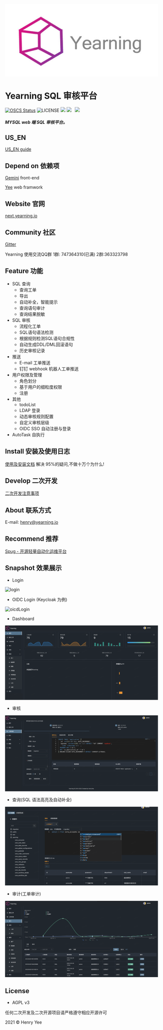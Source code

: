 <p align="center">
        <img  src="img/logo.jpeg">
</p>

# Yearning SQL 审核平台
[![OSCS Status](https://www.oscs1024.com/platform/badge/cookieY/Yearning.svg?size=small)](https://www.murphysec.com/dr/nDuoncnUbuFMdrZsh7)
![LICENSE](https://img.shields.io/badge/license-AGPL%20-blue.svg)
![](https://img.shields.io/github/languages/top/cookieY/Yearning)
![](https://img.shields.io/badge/build-release-brightgreen.svg)  
![](https://img.shields.io/badge/version-v3.x-brightgreen.svg)

##### MYSQL web 端 SQL 审核平台。

## US_EN

[US_EN guide](README_EN.md)

## Depend on 依赖项

[Gemini](https://github.com/cookieY/gemini-next) front-end

[Yee](https://github.com/cookieY/yee) web framwork

## Website 官网

[next.yearning.io](http://next.yearning.io)

## Community 社区

[Gitter](https://gitter.im/talk-to-yearning/community?utm_source=share-link&utm_medium=link&utm_campaign=share-link)

Yearning 使用交流QQ群 1群: 747364310(已满) 2群:363323798
## Feature 功能

-   SQL 查询
    -   查询工单
    -   导出
    -   自动补全，智能提示
    -   查询语句审计
    -   查询结果脱敏
-   SQL 审核
    -   流程化工单
    -   SQL语句语法检测
    -   根据规则检测SQL语句合规性    
    -   自动生成DDL/DML回滚语句
    -   历史审核记录
-   推送
    -   E-mail 工单推送
    -   钉钉 webhook 机器人工单推送
-   用户权限及管理
    - 角色划分
    - 基于用户的细粒度权限
    - 注册
-   其他
    -   todoList
    -   LDAP 登录
    -   动态审核规则配置
    -   自定义审核层级
    -   OIDC SSO 自动注册与登录
-   AutoTask 自执行

## Install 安装及使用日志

[使用及安装文档](https://next.yearning.io) 解决 95%的疑问,不做十万个为什么!

## Develop 二次开发

[二次开发注意事项](https://next.yearning.io/dev/declare.html)

## About 联系方式

E-mail: henry@yearning.io

## Recommend 推荐

[Spug - 开源轻量自动化运维平台](https://github.com/openspug/spug)

## Snapshot 效果展示

-   Login

![login](img/login.png)

- OIDC Login (Keycloak 为例)

![oicdLogin](img/oidclogin.gif)

- Dashboard

![](img/dash.png)

-   审核

![](img/audit.png)

-   查询(SQL 语法高亮及自动补全)

![](img/query.png)

-   审计(工单审计)

![](img/record.png)


## License

-   AGPL v3

任何二次开发及二次开源项目请严格遵守相应开源许可

2021 © Henry Yee
